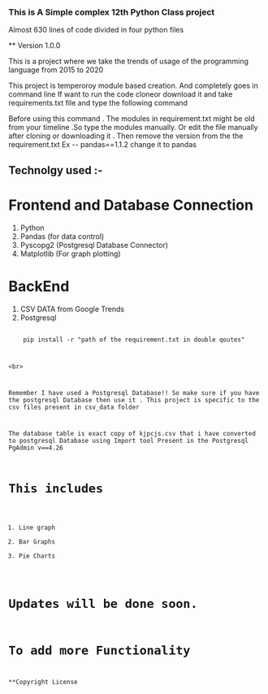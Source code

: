 ### This is A Simple complex 12th Python Class project ###
Almost 630 lines of code divided in four python files

** Version 1.0.0

This is a project where we take the trends of usage of the programming language from 2015 to 2020

This project is temperoroy module based creation.
And completely goes in command line
If want to run the code cloneor download it and take requirements.txt file and type the following command 

Before using this command .
The modules in requirement.txt might be old from your timeline .So type the modules manually.
Or edit the file manually after cloning or downloading it .
Then remove the version from the the requirement.txt 
Ex -- pandas==1.1.2
change it to 
      pandas 

## Technolgy used :-
# Frontend and Database Connection
1. Python
2. Pandas (for data control)
3. Pyscopg2 (Postgresql Database Connector)
4. Matplotlib (For graph plotting)

# BackEnd

1. CSV DATA from Google Trends
2. Postgresql

<code>
    pip install -r "path of the requirement.txt in double qoutes"
<code\>

<br\>

Remember I have used a Postgresql Database!!
So make sure if you have the postgresql Database then use it .
This project is specific to the csv files present in csv_data folder

The database table is exact copy of kjpcjs.csv that i have converted to postgresql Database using Import tool Present in the Postgresql PgAdmin v==4.26

# This includes 
1. Line graph 
2. Bar Graphs
3. Pie Charts

# Updates will be done soon.
# To add more Functionality
**Copyright License

